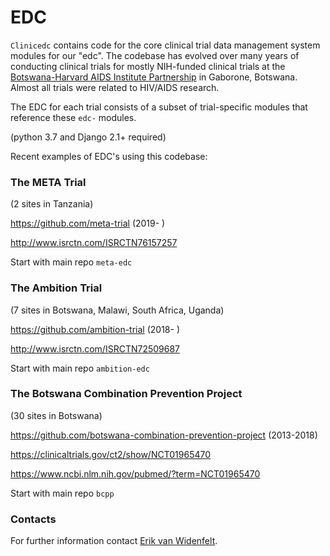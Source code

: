 # EDC

``Clinicedc`` contains code for the core clinical trial data management system modules for our "edc". The codebase has evolved over many years of conducting clinical trials for mostly NIH-funded clinical trials at the [Botswana-Harvard AIDS Institute Partnership](https://aids.harvard.edu/research/bhp) in Gaborone, Botswana. Almost all trials were related to HIV/AIDS research.

The EDC for each trial consists of a subset of trial-specific modules that reference these ``edc-`` modules. 

(python 3.7 and Django 2.1+ required)

Recent examples of EDC's using this codebase:

### The META Trial

(2 sites in Tanzania)

https://github.com/meta-trial (2019- )

http://www.isrctn.com/ISRCTN76157257

Start with main repo `meta-edc`

### The Ambition Trial

(7 sites in Botswana, Malawi, South Africa, Uganda)

https://github.com/ambition-trial (2018- )

http://www.isrctn.com/ISRCTN72509687

Start with main repo `ambition-edc`

### The Botswana Combination Prevention Project

(30 sites in Botswana)

https://github.com/botswana-combination-prevention-project (2013-2018)

https://clinicaltrials.gov/ct2/show/NCT01965470

https://www.ncbi.nlm.nih.gov/pubmed/?term=NCT01965470

Start with main repo `bcpp`

### Contacts

For further information contact [Erik van Widenfelt](https://github.com/erikvw).
